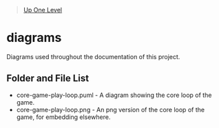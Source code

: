 > [Up One Level](../README.md)

# diagrams

Diagrams used throughout the documentation of this project.

## Folder and File List

- core-game-play-loop.puml - A diagram showing the core loop of the game.
- core-game-play-loop.png - An png version of the core loop of the game, for embedding elsewhere.
